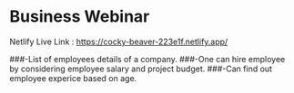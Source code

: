 # Business Webinar
Netlify Live Link : https://cocky-beaver-223e1f.netlify.app/



###-List of employees details of a company.
###-One can hire employee by considering employee salary and project budget.
###-Can find out employee experice based on age.




